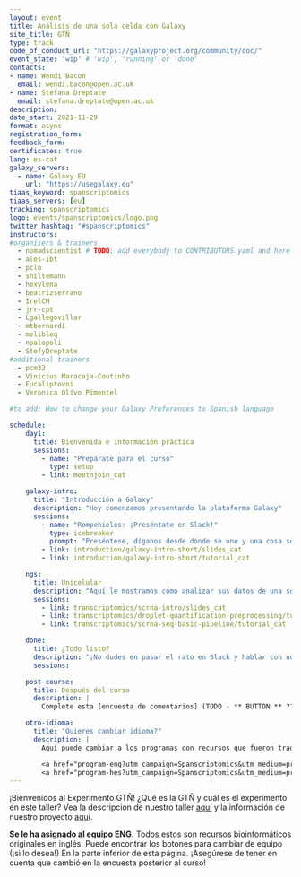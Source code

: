 ```yaml
---
layout: event
title: Análisis de una sola celda con Galaxy
site_title: GTÑ
type: track
code_of_conduct_url: "https://galaxyproject.org/community/coc/"
event_state: 'wip' # 'wip', 'running' or 'done'
contacts:
- name: Wendi Bacon
  email: wendi.bacon@open.ac.uk
- name: Stefana Dreptate
  email: stefana.dreptate@open.ac.uk
description:
date_start: 2021-11-29
format: async
registration_form:
feedback_form:
certificates: true
lang: es-cat
galaxy_servers:
  - name: Galaxy EU
    url: "https://usegalaxy.eu"
tiaas_keyword: spanscriptomics
tiaas_servers: [eu]
tracking: spanscriptomics
logo: events/spanscriptomics/logo.png
twitter_hashtag: "#spanscriptomics"
instructors:
#organisers & trainers
  - nomadscientist # TODO: add everybody to CONTRIBUTORS.yaml and here
  - ales-ibt
  - pclo
  - shiltemann
  - hexylena
  - beatrizserrano
  - IrelCM
  - jrr-cpt
  - Lgallegovillar
  - mtbernardi
  - melibleq
  - npalopoli
  - StefyDreptate
#additional trainers
  - pcm32
  - Vinicius Maracaja-Coutinho
  - Eucaliptovni
  - Veronica Olivo Pimentel

#to add: How to change your Galaxy Preferences to Spanish language

schedule:
    day1:
      title: Bienvenida e información práctica
      sessions:
        - name: "Prepárate para el curso"
          type: setup
        - link: meetnjoin_cat

    galaxy-intro:
      title: "Introducción a Galaxy"
      description: "Hoy comenzamos presentando la plataforma Galaxy"
      sessions:
        - name: "Rompehielos: ¡Preséntate en Slack!"
          type: icebreaker
          prompt: "Preséntese, díganos desde dónde se une y una cosa sobre su entorno (por ejemplo, está nevando afuera, hay una ardilla en mi porche, mi gato está en mi teclado)"
        - link: introduction/galaxy-intro-short/slides_cat
        - link: introduction/galaxy-intro-short/tutorial_cat

    ngs:
      title: Unicelular
      description: "Aquí le mostramos cómo analizar sus datos de una sola celda usando Galaxy."
      sessions:
        - link: transcriptomics/scrna-intro/slides_cat
        - link: transcriptomics/droplet-quantification-preprocessing/tutorial_cat
        - link: transcriptomics/scrna-seq-basic-pipeline/tutorial_cat

    done:
      title: ¿Todo listo?
      description: "¡No dudes en pasar el rato en Slack y hablar con nosotros y con el resto de la comunidad Galaxy! ¡Muchas gracias por unirte y esperamos que hayas aprendido mucho!"
      sessions:

    post-course:
      title: Después del curso
      description: |
        Complete esta [encuesta de comentarios] (TODO - ** BUTTON ** ??) después del taller. Ya que esto es crucial para el estudio GTÑ sobre el impacto de la traducción de materiales bioinformáticos. Todos los materiales del curso permanecerán en línea, por lo que podrá seguir trabajando en ellos todo el tiempo que desee. La única diferencia será que debe hacer sus preguntas en el <a href="https://gitter.im/Galaxy-Training-Network/Lobby">canal GTN Gitter</a>, en lugar de en Slack.

    otro-idioma:
      title: "Quieres cambiar idioma?"
      description: |
        Aquí puede cambiar a los programas con recursos que fueron traducidos automáticamente (ENG-Inglés) o traducidos por humanos (HES-Español). ¡Recuerde anotar esto en la encuesta posterior al curso! ¡Estos son datos valiosos!

        <a href="program-eng?utm_campaign=Spanscriptomics&utm_medium=program-CAT&utm_source=pagebutton" class="btn btn-info btn-lg"> ENG-Inglés </a>
        <a href="program-hes?utm_campaign=Spanscriptomics&utm_medium=program-CAT&utm_source=pagebutton" class="btn btn-info btn-lg"> HES-Español </a>
---
```


¡Bienvenidos al Experimento GTÑ! ¿Qué es la GTÑ y cuál es el experimento en este taller? Vea la descripción de nuestro taller [aquí](https://nomadscientist.github.io/galaxy-workshop/events/spanscriptomics/) y la información de nuestro proyecto [aquí](todo).

**Se le ha asignado al equipo ENG.** Todos estos son recursos bioinformáticos originales en inglés. Puede encontrar los botones para cambiar de equipo (¡si lo desea!) En la parte inferior de esta página. ¡Asegúrese de tener en cuenta que cambió en la encuesta posterior al curso!
